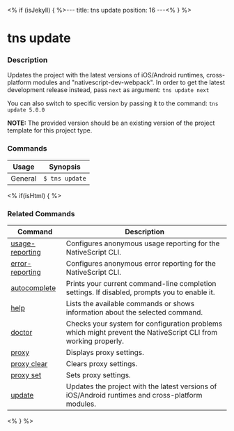 <% if (isJekyll) { %>---
title: tns update
position: 16
---<% } %>

# tns update

### Description

Updates the project with the latest versions of iOS/Android runtimes, cross-platform modules and "nativescript-dev-webpack".
In order to get the latest development release instead, pass `next` as argument:
`tns update next`

You can also switch to specific version by passing it to the command:
`tns update 5.0.0`

**NOTE:** The provided version should be an existing version of the project template for this project type.

### Commands

Usage | Synopsis
------|-------
General | `$ tns update`

<% if(isHtml) { %>

### Related Commands

Command | Description
----------|----------
[usage-reporting](usage-reporting.html) | Configures anonymous usage reporting for the NativeScript CLI.
[error-reporting](error-reporting.html) | Configures anonymous error reporting for the NativeScript CLI.
[autocomplete](autocomplete.html) | Prints your current command-line completion settings. If disabled, prompts you to enable it.
[help](help.html) | Lists the available commands or shows information about the selected command.
[doctor](doctor.html) | Checks your system for configuration problems which might prevent the NativeScript CLI from working properly.
[proxy](proxy.html) | Displays proxy settings.
[proxy clear](proxy-clear.html) | Clears proxy settings.
[proxy set](proxy-set.html) | Sets proxy settings.
[update](update.html) | Updates the project with the latest versions of iOS/Android runtimes and cross-platform modules.
<% } %>
